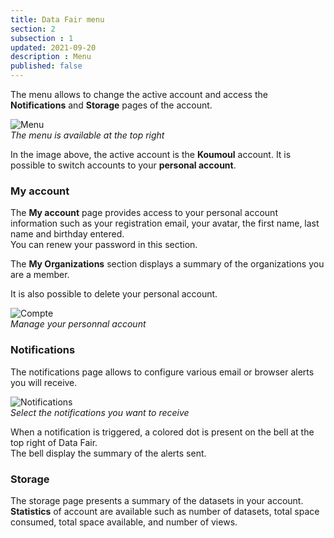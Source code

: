 ```yaml
---
title: Data Fair menu
section: 2
subsection : 1
updated: 2021-09-20
description : Menu
published: false
---
```


The menu allows to change the active account and access the **Notifications** and **Storage** pages of the account.

![Menu](./images/user-guide-backoffice/menu.jpg)  
*The menu is available at the top right*

In the image above, the active account is the **Koumoul** account. It is possible to switch accounts to your **personal account**.

### My account

The **My account** page provides access to your personal account information such as your registration email, your avatar, the first name, last name and birthday entered.  
You can renew your password in this section.

The **My Organizations** section displays a summary of the organizations you are a member.

It is also possible to delete your personal account.

![Compte](./images/user-guide-backoffice/menu-account.jpg)  
*Manage your personnal account*

### Notifications

The notifications page allows to configure various email or browser alerts you will receive.

![Notifications](./images/user-guide-backoffice/notify.jpg)  
*Select the notifications you want to receive*

When a notification is triggered, a colored dot is present on the bell at the top right of Data Fair.  
The bell display the summary of the alerts sent.

### Storage

The storage page presents a summary of the datasets in your account.  
**Statistics** of account are available such as number of datasets, total space consumed, total space available, and number of views.
